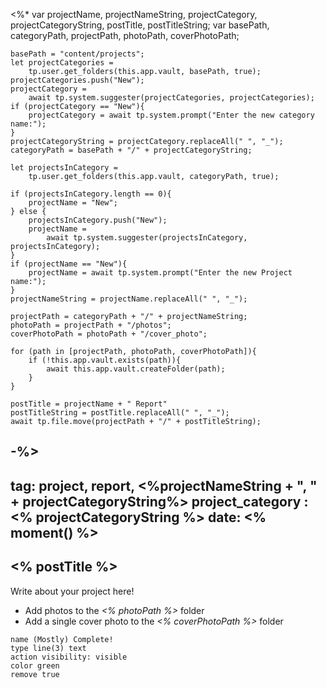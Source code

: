 <%* 
	var projectName, projectNameString, projectCategory, projectCategoryString, postTitle, postTitleString;
	var basePath, categoryPath, projectPath, photoPath, coverPhotoPath;
	
	basePath = "content/projects";
	let projectCategories = 
		tp.user.get_folders(this.app.vault, basePath, true);
	projectCategories.push("New");
	projectCategory = 
		await tp.system.suggester(projectCategories, projectCategories);
	if (projectCategory == "New"){
		projectCategory = await tp.system.prompt("Enter the new category name:");
	}
	projectCategoryString = projectCategory.replaceAll(" ", "_");
	categoryPath = basePath + "/" + projectCategoryString;

	let projectsInCategory = 
		tp.user.get_folders(this.app.vault, categoryPath, true);

	if (projectsInCategory.length == 0){
		projectName = "New";
	} else {
		projectsInCategory.push("New");
		projectName = 
			await tp.system.suggester(projectsInCategory, projectsInCategory);
	}
	if (projectName == "New"){
		projectName = await tp.system.prompt("Enter the new Project name:");
	}
	projectNameString = projectName.replaceAll(" ", "_");
	
	projectPath = categoryPath + "/" + projectNameString;
	photoPath = projectPath + "/photos";
	coverPhotoPath = photoPath + "/cover_photo";
	
	for (path in [projectPath, photoPath, coverPhotoPath]){
		if (!this.app.vault.exists(path)){
			await this.app.vault.createFolder(path);
		}
	}

	postTitle = projectName + " Report"
	postTitleString = postTitle.replaceAll(" ", "_");
	await tp.file.move(projectPath + "/" + postTitleString);

-%>
---
tag:  project, report, <%projectNameString + ", " + projectCategoryString%>
project_category : <% projectCategoryString %>
date: <% moment() %>
---


## <% postTitle %> 


Write about your project here!

- Add photos to the *<% photoPath %>* folder
- Add a single cover photo to the *<% coverPhotoPath %>* folder





```button
name (Mostly) Complete!
type line(3) text
action visibility: visible
color green
remove true
```
